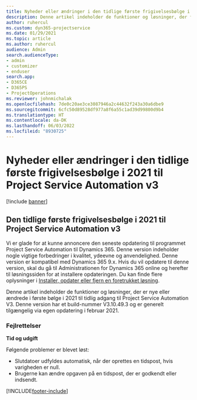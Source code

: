 ```yaml
---
title: Nyheder eller ændringer i den tidlige første frigivelsesbølge i 2021 til Project Service Automation v3
description: Denne artikel indeholder de funktioner og løsninger, der findes i første bølge til tidlig adgang til Project Service Automation 2021, V3.
author: ruhercul
ms.custom: dyn365-projectservice
ms.date: 01/29/2021
ms.topic: article
ms.author: ruhercul
audience: Admin
search.audienceType:
- admin
- customizer
- enduser
search.app:
- D365CE
- D365PS
- ProjectOperations
ms.reviewer: johnmichalak
ms.openlocfilehash: 7de0c20ae3ce3087946a2c44632f243a30a6dbe9
ms.sourcegitcommit: 6cfc50d89528df977a8f6a55c1ad39d99800d9b4
ms.translationtype: HT
ms.contentlocale: da-DK
ms.lasthandoff: 06/03/2022
ms.locfileid: "8930725"
---
```

# <a name="whats-new-or-changed-in-project-service-automation-early-access-wave-1-2021-v3"></a>Nyheder eller ændringer i den tidlige første frigivelsesbølge i 2021 til Project Service Automation v3

[!include [banner](../includes/psa-now-project-operations.md)]

## <a name="project-service-automation-early-access-wave-1-2021-v3"></a>Den tidlige første frigivelsesbølge i 2021 til Project Service Automation v3

Vi er glade for at kunne annoncere den seneste opdatering til programmet Project Service Automation til Dynamics 365. Denne version indeholder nogle vigtige forbedringer i kvalitet, ydeevne og anvendelighed. Denne version er kompatibel med Dynamics 365 9.x. Hvis du vil opdatere til denne version, skal du gå til Administrationen for Dynamics 365 online og herefter til løsningssiden for at installere opdateringen. Du kan finde flere oplysninger i [Installer, opdater eller fjern en foretrukket løsning](/power-platform/admin/install-remove-preferred-solution).

Denne artikel indeholder de funktioner og løsninger, der er nye eller ændrede i første bølge i 2021 til tidlig adgang til Project Service Automation V3. Denne version har et build-nummer V3.10.49.3 og er generelt tilgængelig via egen opdatering i februar 2021.


### <a name="bug-fixes"></a>Fejlrettelser

**Tid og udgift**

Følgende problemer er blevet løst:

- Slutdatoer udfyldes automatisk, når der oprettes en tidspost, hvis varigheden er null.
- Brugerne kan ændre opgaven på en tidspost, der er godkendt eller indsendt.


[!INCLUDE[footer-include](../includes/footer-banner.md)]
